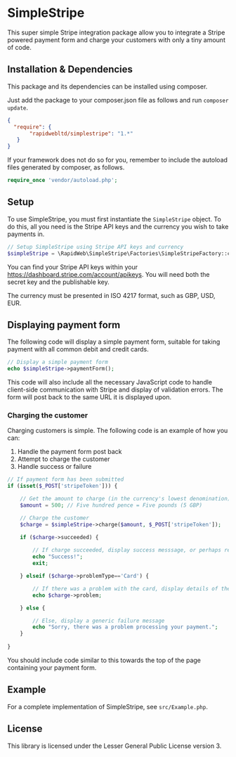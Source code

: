 # SimpleStripe

This super simple Stripe integration package allow you to integrate 
a Stripe powered payment form and charge your customers with only 
a tiny amount of code.

## Installation & Dependencies

This package and its dependencies can be installed using composer.

Just add the package to your composer.json file as follows and run 
`composer update`.

```json
{
  "require": {
       "rapidwebltd/simplestripe": "1.*"
   }
}
```

If your framework does not do so for you, remember to include the 
autoload files generated by composer, as follows.

```php
require_once 'vendor/autoload.php';
```

## Setup

To use SimpleStripe, you must first instantiate the 
`SimpleStripe` object. To do this, all you need is the Stripe API 
keys and the currency you wish to take payments in.

```php
// Setup SimpleStripe using Stripe API keys and currency 
$simpleStripe = \RapidWeb\SimpleStripe\Factories\SimpleStripeFactory::create('PUBLISHABLE_KEY', 'SECRET_KEY', 'GBP');
```

You can find your Stripe API keys within your 
https://dashboard.stripe.com/account/apikeys. You will need both 
the secret key and the publishable key.

The currency must be presented in ISO 4217 format, such as GBP, USD, EUR.

## Displaying payment form

The following code will display a simple payment form, suitable for taking
payment with all common debit and credit cards.

```php
// Display a simple payment form
echo $simpleStripe->paymentForm();
```

This code will also include all the necessary JavaScript code to handle 
client-side communication with Stripe and display of validation errors. 
The form will post back to the same URL it is displayed upon.

### Charging the customer

Charging customers is simple. The following code is an example 
of how you can:

1. Handle the payment form post back
2. Attempt to charge the customer
3. Handle success or failure

```php
// If payment form has been submitted
if (isset($_POST['stripeToken'])) {

    // Get the amount to charge (in the currency's lowest denomination)
    $amount = 500; // Five hundred pence = Five pounds (5 GBP)

    // Charge the customer
    $charge = $simpleStripe->charge($amount, $_POST['stripeToken']);

    if ($charge->succeeded) {
        
        // If charge succeeded, display success messsage, or perhaps redirect the user to a success page
        echo "Success!";
        exit;

    } elseif ($charge->problemType=='Card') {

        // If there was a problem with the card, display details of the problem
        echo $charge->problem;

    } else {

        // Else, display a generic failure message
        echo "Sorry, there was a problem processing your payment.";
    }
  
}
```

You should include code similar to this towards the top of the page 
containing your payment form.

## Example

For a complete implementation of SimpleStripe, see `src/Example.php`.

## License

This library is licensed under the Lesser General Public License 
version 3. 